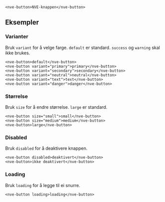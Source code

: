 ```html:preview
<nve-button>NVE-knappen</nve-button>
```

## Eksempler

### Varianter

Bruk `variant` for å velge farge. `default` er standard.
`success` og `warning` skal ikke brukes.

```html:preview
<nve-button>default</nve-button>
<nve-button variant="primary">primary</nve-button>
<nve-button variant="secondary">secondary</nve-button>
<nve-button variant="neutral">neutral</nve-button>
<nve-button variant="text">text</nve-button>
<nve-button variant="danger">danger</nve-button>
```

### Størrelse

Bruk `size` for å endre størrelse. `large` er standard.

```html:preview
<nve-button size="small">small</nve-button>
<nve-button size="medium">medium</nve-button>
<nve-button>large</nve-button>
```

### Disabled

Bruk `disabled` for å deaktivere knappen.

```html:preview
<nve-button disabled>deaktivert</nve-button>
<nve-button>ikke deaktivert</nve-button>
```

### Loading

Bruk `loading` for å legge til ei snurre.

```html:preview
<nve-button loading>loading</nve-button>
```
